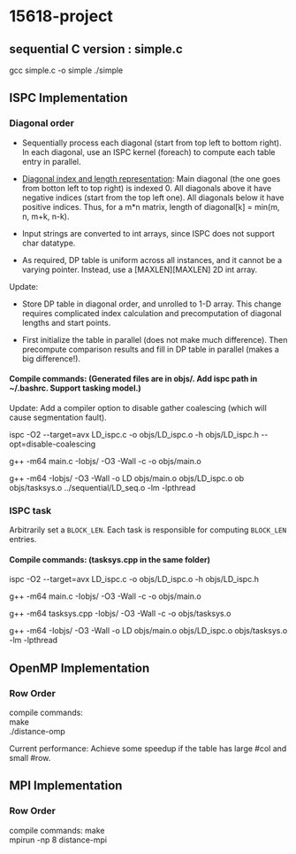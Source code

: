 # 15618-project

## sequential C version : simple.c
gcc simple.c -o simple
./simple

## ISPC Implementation

### Diagonal order

- Sequentially process each diagonal (start from top left to bottom right). In each diagonal, use an ISPC kernel (foreach) to compute each table entry in parallel.

- [Diagonal index and length representation](https://math.stackexchange.com/questions/2206763/length-of-matrix-diagonals): Main diagonal (the one goes from botton left to top right) is indexed 0. All diagonals above it have negative indices (start from the top left one). All diagonals below it have positive indices. Thus, for a m*n matrix, length of diagonal[k] = min(m, n, m+k, n-k).

- Input strings are converted to int arrays, since ISPC does not support char datatype. 

- As required, DP table is uniform across all instances, and it cannot be a varying pointer. Instead, use a [MAXLEN][MAXLEN] 2D int array.

Update: 
- Store DP table in diagonal order, and unrolled to 1-D array. This change requires complicated index calculation and precomputation of diagonal lengths and start points.

- First initialize the table in parallel (does not make much difference). Then precompute comparison results and fill in DP table in parallel (makes a big difference!). 

#### Compile commands: (Generated files are in objs/. Add ispc path in ~/.bashrc. Support tasking model.)
Update: Add a compiler option to disable gather coalescing (which will cause segmentation fault).

ispc -O2 --target=avx LD_ispc.c -o objs/LD_ispc.o -h objs/LD_ispc.h --opt=disable-coalescing

g++ -m64 main.c -Iobjs/ -O3 -Wall -c -o objs/main.o

g++ -m64 -Iobjs/ -O3 -Wall -o LD objs/main.o objs/LD_ispc.o ob  objs/tasksys.o ../sequential/LD_seq.o -lm -lpthread

### ISPC task
Arbitrarily set a `BLOCK_LEN`. Each task is responsible for computing `BLOCK_LEN` entries.

#### Compile commands: (tasksys.cpp in the same folder)
ispc -O2 --target=avx LD_ispc.c -o objs/LD_ispc.o -h objs/LD_ispc.h

g++ -m64 main.c -Iobjs/ -O3 -Wall -c -o objs/main.o

g++ -m64 tasksys.cpp -Iobjs/ -O3 -Wall -c -o objs/tasksys.o
 
g++ -m64 -Iobjs/ -O3 -Wall -o LD objs/main.o objs/LD_ispc.o objs/tasksys.o -lm -lpthread 

## OpenMP Implementation
### Row Order
compile commands:  
make  
./distance-omp  

Current performance: Achieve some speedup if the table has large #col and small #row.  

## MPI Implementation
### Row Order  
compile commands:
make  
mpirun -np 8 distance-mpi  

